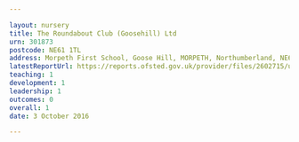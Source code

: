 ```yaml
---

layout: nursery
title: The Roundabout Club (Goosehill) Ltd
urn: 301873
postcode: NE61 1TL
address: Morpeth First School, Goose Hill, MORPETH, Northumberland, NE61 1TL
latestReportUrl: https://reports.ofsted.gov.uk/provider/files/2602715/urn/301873.pdf
teaching: 1
development: 1
leadership: 1
outcomes: 0
overall: 1
date: 3 October 2016

---
```

